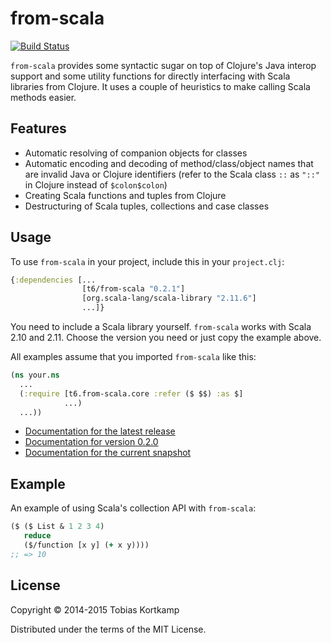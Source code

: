 # from-scala

[![Build Status](https://travis-ci.org/t6/from-scala.svg?branch=master)](https://travis-ci.org/t6/from-scala)

`from-scala` provides some syntactic sugar on top of Clojure's Java interop support and some utility functions for directly interfacing with Scala libraries from Clojure. It uses a couple of heuristics to make calling Scala methods easier.

## Features

 * Automatic resolving of companion objects for classes
 * Automatic encoding and decoding of method/class/object names that are invalid Java or Clojure identifiers (refer to the Scala class `::` as `"::"` in Clojure instead of `$colon$colon`)
 * Creating Scala functions and tuples from Clojure
 * Destructuring of Scala tuples, collections and case classes

## Usage

To use `from-scala` in your project, include this in your `project.clj`:
```clojure
{:dependencies [...
                [t6/from-scala "0.2.1"]
                [org.scala-lang/scala-library "2.11.6"]
                ...]}
```

You need to include a Scala library yourself. `from-scala` works
with Scala 2.10 and 2.11. Choose the version you need or just copy
the example above.

All examples assume that you imported `from-scala` like this:
```clojure
(ns your.ns
  ...
  (:require [t6.from-scala.core :refer ($ $$) :as $]
            ...)
  ...))
```

* [Documentation for the latest release](https://t6.github.io/from-scala/0.2.1/)
* [Documentation for version 0.2.0](https://t6.github.io/from-scala/0.2.0/)
* [Documentation for the current snapshot](https://t6.github.io/from-scala/)

## Example

An example of using Scala's collection API with `from-scala`:
```clojure
($ ($ List & 1 2 3 4)
   reduce
   ($/function [x y] (+ x y))))
;; => 10
```

## License

Copyright © 2014-2015 Tobias Kortkamp

Distributed under the terms of the MIT License.
